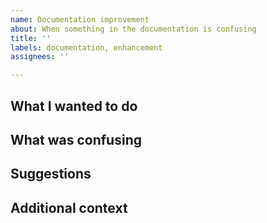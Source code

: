 ```yaml
---
name: Documentation improvement
about: When something in the documentation is confusing
title: ''
labels: documentation, enhancement
assignees: ''

---
```


## What I wanted to do

<!-- Describe as best you are able to what it is you wanted to do -->

## What was confusing

<!-- Add screenshots or text of what was confusing -->

## Suggestions

<!-- If you have a suggestion on how to improve the documentation or experience, put them here -->

## Additional context

<!-- Add any other context about the problem here. -->
